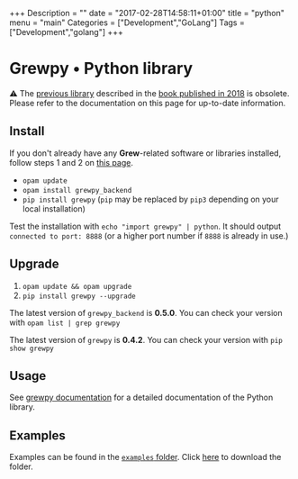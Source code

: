 +++
Description = ""
date = "2017-02-28T14:58:11+01:00"
title = "python"
menu = "main"
Categories = ["Development","GoLang"]
Tags = ["Development","golang"]
+++

# Grewpy • Python library

:warning: The [previous library](../python_2018) described in the [book published in 2018](https://www.wiley.com/en-fr/Application+of+Graph+Rewriting+to+Natural+Language+Processing-p-9781119522348) is obsolete. Please refer to the documentation on this page for up-to-date information. 

## Install

If you don't already have any **Grew**-related software or libraries installed, follow steps 1 and 2 on [this page](../install).

 - `opam update`
 - `opam install grewpy_backend`
 - `pip install grewpy` (`pip` may be replaced by `pip3` depending on your local installation)

Test the installation with `echo "import grewpy" | python`. It should output `connected to port: 8888` (or a higher port number if `8888` is already in use.)

## Upgrade

1. `opam update && opam upgrade`
2. `pip install grewpy --upgrade`

The latest version of `grewpy_backend` is **0.5.0**. You can check your version with `opam list | grep grewpy`

The latest version of `grewpy` is **0.4.2**. You can check your version with `pip show grewpy`


## Usage

See [grewpy documentation](https://grew.fr/python) for a detailed documentation of the Python library.

## Examples

Examples can be found in the [`examples` folder](https://github.com/grew-nlp/grewpy/tree/master/examples).
Click [here](https://downgit.github.io/#/home?url=https://github.com/grew-nlp/grewpy/tree/master/examples) to download the folder.

